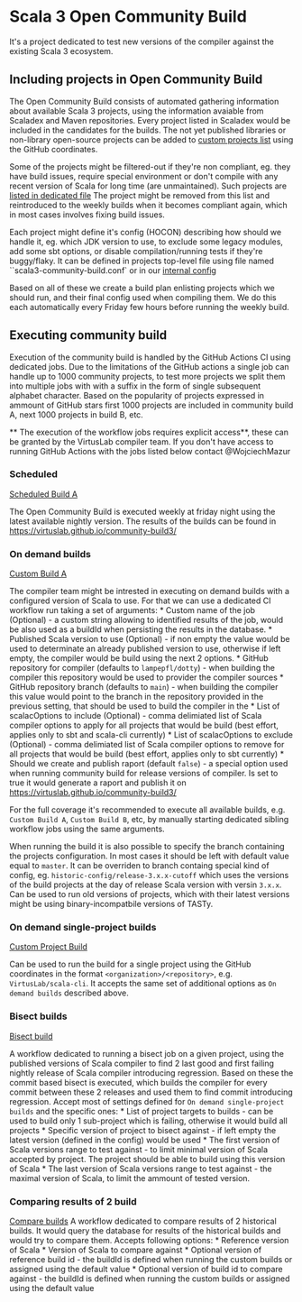 # Scala 3 Open Community Build

It's a project dedicated to test new versions of the compiler against the existing Scala 3 ecosystem. 

## Including projects in Open Community Build

The Open Community Build consists of automated gathering information about available Scala 3 projects, using the information avaiable from Scaladex and Maven repositories. Every project listed in Scaladex would be included in the candidates for the builds. The not yet published libraries or non-library open-source projects can be added to [custom projects list](
https://github.com/VirtusLab/community-build3/blob/master/coordinator/configs/custom-projects.txt) using the GitHub coordinates.

Some of the projects might be filtered-out if they're non compliant, eg. they have build issues, require special environment or don't compile with any recent version of Scala for long time (are unmaintained). Such projects are [listed in dedicated file](
https://github.com/VirtusLab/community-build3/blob/master/coordinator/configs/filtered-projects.txt) The project might be removed from this list and reintroduced to the weekly builds when it becomes compliant again, which in most cases involves fixing build issues.

Each project might define it's config (HOCON) describing how should we handle it, eg. which JDK version to use, to exclude some legacy modules, add some sbt options, or disable compilation/running tests if they're buggy/flaky. It can be defined in projects top-level file using file named ``scala3-community-build.conf` or in our [internal config](https://github.com/VirtusLab/community-build3/blob/master/coordinator/configs/projects-config.conf)

Based on all of these we create a build plan enlisting projects which we should run, and their final config used when compiling them. We do this each automatically every Friday few hours before running the weekly build.

## Executing community build
Execution of the community build is handled by the GitHub Actions CI using dedicated jobs. Due to the limitations of the GitHub actions a single job can handle up to 1000 community projects, to test more projects we split them into multiple jobs with with a suffix in the form of single subsequent alphabet character. Based on the popularity of projects expressed in ammount of GitHub stars first 1000 projects are included in community build A, next 1000 projects in build B, etc. 

** The execution of the workflow jobs requires explicit access**, these can be granted by the VirtusLab compiler team. If you don't have access to running GitHub Actions with the jobs listed below contact @WojciechMazur

### Scheduled 
[Scheduled Build A](https://github.com/VirtusLab/community-build3/actions/workflows/buildExecuteScheduledWeekly-A.yaml)

The Open Community Build is executed weekly at friday night using the latest available nightly version. The results of the builds can be found in https://virtuslab.github.io/community-build3/

### On demand builds
[Custom Build A](https://github.com/VirtusLab/community-build3/actions/workflows/buildExecuteCustom-A.yaml)

The compiler team might be intrested in executing on demand builds with a configured version of Scala to use. For that we can use a dedicated CI workflow run taking a set of arguments:
    * Custom name of the job (Optional) - a custom string allowing to identified results of the job, would be also used as a buildId when persisting the results in the database. 
    * Published Scala version to use (Optional) - if non empty the value would be used to determinate an already published version to use, otherwise if left empty, the compiler would be build using the next 2 options.
    * GitHub repository for compiler (defaults to `lampepfl/dotty`) - when building the compiler this repository would be used to provider the compiler sources
    * GitHub repository branch (defaults to `main`) - when building the compiler this value would point to the branch in the repository provided in the previous setting, that should be used to build the compiler in the
    * List of scalacOptions to include (Optional) - comma delimiated list of Scala compiler options to apply for all projects that would be build (best effort, applies only to sbt and scala-cli currently)
    * List of scalacOptions to exclude (Optional) - comma delimiated list of Scala compiler options to remove for all projects that would be build (best effort, applies only to sbt currently)
    * Should we create and publish raport (default `false`) - a special option used when running community build for release versions of compiler. Is set to true it would generate a raport and publish it on https://virtuslab.github.io/community-build3/

For the full coverage it's recommended to execute all available builds, e.g. `Custom Build A`, `Custom Build B`, etc, by manually starting dedicated sibling workflow jobs using the same arguments. 

When running the build it is also possible to specify the branch containing the projects configuration. In most cases it should be left with default value equal to `master`. It can be overriden to branch containg special kind of config, eg. `historic-config/release-3.x.x-cutoff` which uses the versions of the build projects at the day of release Scala version with versin `3.x.x`. Can be used to run old versions of projects, which with their latest versions might be using binary-incompatbile versions of TASTy. 

### On demand single-project builds
[Custom Project Build](https://github.com/VirtusLab/community-build3/actions/workflows/buildSingle.yaml)

Can be used to run the build for a single project using the GitHub coordinates in the format `<organization>/<repository>`, e.g. `VirtusLab/scala-cli`. It accepts the same set of additional options as `On demand builds` described above.

### Bisect builds
[Bisect build](https://github.com/VirtusLab/community-build3/actions/workflows/buildBisect.yaml)

A workflow dedicated to running a bisect job on a given project, using the published versions of Scala compiler to find 2 last good and first failing nightly release of Scala compiler introducing regression. Based on these the commit based bisect is executed, which builds the compiler for every commit between these 2 releases and used them to find commit introducing regression. Accept most of settings defined for `On demand single-project builds` and the specific ones:
    * List of project targets to builds - can be used to build only 1 sub-project which is failing, otherwise it would build all projects
    * Specific version of project to bisect against - if left empty the latest version (defined in the config) would be used
    * The first version of Scala versions range to test against - to limit minimal version of Scala accepted by project. The project should be able to build using this version of Scala
    * The last version of Scala versions range to test against - the maximal version of Scala, to limit the ammount of tested version. 

### Comparing results of 2 build
[Compare builds](https://github.com/VirtusLab/community-build3/actions/workflows/compare.yaml)
A workflow dedicated to compare results of 2 historical builds. It would query the database for results of the historical builds and would try to compare them. Accepts following options:
    * Reference version of Scala
    * Version of Scala to compare against 
    * Optional version of reference build id - the buildId is defined when running the custom builds or assigned using the default value
    * Optional version of build id to compare against - the buildId is defined when running the custom builds or assigned using the default value

